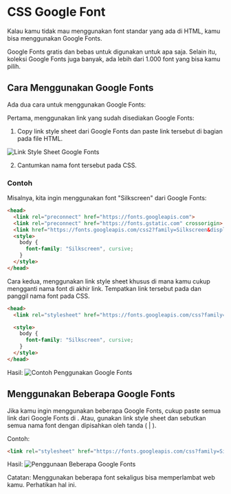 # CSS Google Font

Kalau kamu tidak mau menggunakan font standar yang ada di HTML, kamu bisa menggunakan Google Fonts.

Google Fonts gratis dan bebas untuk digunakan untuk apa saja. Selain itu, koleksi Google Fonts juga banyak, ada lebih dari 1.000 font yang bisa kamu pilih.

## Cara Menggunakan Google Fonts

Ada dua cara untuk menggunakan Google Fonts:

Pertama, menggunakan link yang sudah disediakan Google Fonts:
1. Copy link style sheet dari Google Fonts dan paste link tersebut di bagian <head> pada file HTML.

![Link Style Sheet Google Fonts](https://i.ibb.co/CHt7DKk/Screenshot-2022-10-03-224721.png)

2. Cantumkan nama font tersebut pada CSS.

### Contoh

Misalnya, kita ingin menggunakan font "Silkscreen" dari Google Fonts:

```HTML 
<head>
  <link rel="preconnect" href="https://fonts.googleapis.com">
  <link rel="preconnect" href="https://fonts.gstatic.com" crossorigin>
  <link href="https://fonts.googleapis.com/css2?family=Silkscreen&display=swap" rel="stylesheet">
  <style>
    body {
      font-family: "Silkscreen", cursive;
    }
  </style>
</head>
```

Cara kedua, menggunakan link style sheet khusus di mana kamu cukup mengganti nama font di akhir link. Tempatkan link tersebut pada <head> dan panggil nama font pada CSS. 

``` HTML 
<head>
  <link rel="stylesheet" href="https://fonts.googleapis.com/css?family=Sofia">

  <style>
    body {
      font-family: "Silkscreen", cursive;
    }
  </style>
</head>
```

Hasil:
![Contoh Penggunakan Google Fonts](https://i.ibb.co/fMrksbG/Screenshot-2022-10-03-230101.png)

## Menggunakan Beberapa Google Fonts

Jika kamu ingin menggunakan beberapa Google Fonts, cukup paste semua link dari Google Fonts di <head>. Atau, gunakan link style sheet dan sebutkan semua nama font dengan dipisahkan oleh tanda ( | ).

Contoh:
```HTML
<link rel="stylesheet" href="https://fonts.googleapis.com/css?family=Silkscreen|Pacifico|Indie Flower">
```

Hasil:
![Penggunaan Beberapa Google Fonts](https://i.ibb.co/QmmtTgw/Screenshot-2022-10-03-232919.png)

Catatan: Menggunakan beberapa font sekaligus bisa memperlambat web kamu. Perhatikan hal ini.